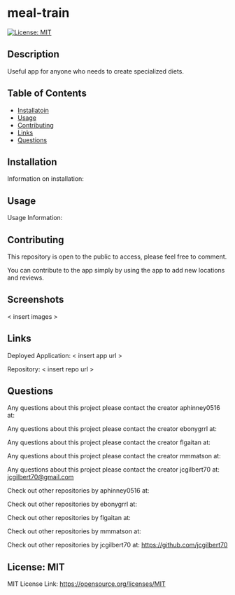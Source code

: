   # meal-train
  

  [![License: MIT](https://img.shields.io/badge/License-MIT-yellow.svg)](https://opensource.org/licenses/MIT)
  
 
  ## Description
  
  Useful app for anyone who needs to create specialized diets.
 
  ## Table of Contents
  - [Installatoin](#installation)
  - [Usage](#usage)
  - [Contributing](#contributing)
  - [Links](#links)
  - [Questions](#questions)
  

  ## Installation

  Information on installation: 

  ## Usage
  
  Usage Information: 
 
  ## Contributing
  
  This repository is open to the public to access, please feel free to comment.

  You can contribute to the app simply by using the app to add new locations and reviews.
  
  ## Screenshots

  < insert images >

  ## Links

  Deployed Application: 
  < insert app url >

  Repository: 
  < insert repo url >
 
  ## Questions

  Any questions about this project please contact the creator aphinney0516 at:

  Any questions about this project please contact the creator ebonygrrl at:
  
  Any questions about this project please contact the creator flgaitan at:

  Any questions about this project please contact the creator mmmatson at:

  Any questions about this project please contact the creator jcgilbert70 at: jcgilbert70@gmail.com


  Check out other repositories by aphinney0516 at: 

  Check out other repositories by ebonygrrl at: 

  Check out other repositories by flgaitan at: 

  Check out other repositories by mmmatson at: 

  Check out other repositories by jcgilbert70 at: https://github.com/jcgilbert70
  
  ## License: MIT
  
  MIT License Link: https://opensource.org/licenses/MIT

  
